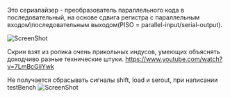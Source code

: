 Это сериалайзер - преобразователь параллельного кода в последовательный, на основе сдвига регистра
с параллельным входом\последовательным выходом(PISO = parallel-input/serial-output).


![ScreenShot](https://github.com/sht4nigga/FPGA/blob/Assign_Reg/JbFPGA/Transceiver/Serializer/PISO.jpg)

Скрин взят из ролика очень прикольных индусов, умеющих объяснять доходчиво разные технические штуки.
https://www.youtube.com/watch?v=7LmBcGiiYwk


Не получается сбрасывать сигналы shift, load и serout, при написании testBench
![ScreenShot](https://github.com/sht4nigga/FPGA/blob/Assign_Reg/JbFPGA/Transceiver/Serializer/diag.jpg)

